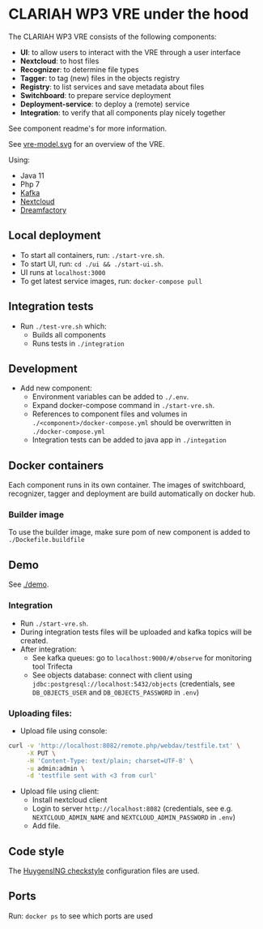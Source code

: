 CLARIAH WP3 VRE under the hood
===

The CLARIAH WP3 VRE consists of the following components:

- **UI**: to allow users to interact with the VRE through a user interface
- **Nextcloud**: to host files
- **Recognizer**: to determine file types
- **Tagger**: to tag (new) files in the objects registry
- **Registry**: to list services and save metadata about files
- **Switchboard**: to prepare service deployment
- **Deployment-service**: to deploy a (remote) service
- **Integration**: to verify that all components play nicely together

See component readme's for more information.

See [vre-model.svg](vre-model.svg) for an overview of the VRE.

Using:
- Java 11
- Php 7
- [Kafka](https://kafka.apache.org/)
- [Nextcloud](https://nextcloud.com/)
- [Dreamfactory](https://www.dreamfactory.com/)

## Local deployment

- To start all containers, run: `./start-vre.sh`. 
- To start UI, run: `cd ./ui && ./start-ui.sh`. 
- UI runs at `localhost:3000`
- To get latest service images, run: `docker-compose pull`

## Integration tests
- Run `./test-vre.sh` which:
  - Builds all components
  - Runs tests in `./integration`
    
## Development

- Add new component: 
  - Environment variables can be added to `./.env`.
  - Expand docker-compose command in `./start-vre.sh`.
  - References to component files and volumes in `./<component>/docker-compose.yml` should be overwritten in `./docker-compose.yml`
  - Integration tests can be added to java app in `./integation`

## Docker containers

Each component runs in its own container. The images of switchboard, recognizer, tagger and deployment are build automatically on docker hub.

### Builder image
To use the builder image, make sure pom of new component is added to `./Dockefile.buildfile`

Demo
---

See [./demo](./demo/README.md).

### Integration
- Run `./start-vre.sh`.
- During integration tests files will be uploaded and kafka topics will be created.
- After integration:
  - See kafka queues: go to `localhost:9000/#/observe` for monitoring tool Trifecta
  - See objects database: connect with client using `jdbc:postgresql://localhost:5432/objects` (credentials, see `DB_OBJECTS_USER` and `DB_OBJECTS_PASSWORD` in `.env`)

### Uploading files:

- Upload file using console:

```sh
curl -v 'http://localhost:8082/remote.php/webdav/testfile.txt' \
     -X PUT \
     -H 'Content-Type: text/plain; charset=UTF-8' \
     -u admin:admin \
     -d 'testfile sent with <3 from curl'
```

- Upload file using client:
  - Install nextcloud client
  - Login to server `http://localhost:8082` (credentials, see e.g. `NEXTCLOUD_ADMIN_NAME` and `NEXTCLOUD_ADMIN_PASSWORD` in `.env`)
  - Add file.

## Code style

The [HuygensING checkstyle](https://github.com/HuygensING/checkstyle) configuration files are used.

## Ports

Run: `docker ps` to see which ports are used
